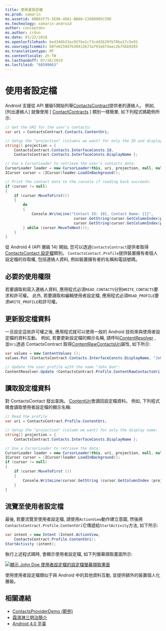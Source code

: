 ```yaml
---
title: 使用者設定檔
ms.prod: xamarin
ms.assetid: 6BB01F75-5E98-49A1-BBA0-C2680905C59D
ms.technology: xamarin-android
author: conceptdev
ms.author: crdun
ms.date: 03/22/2018
ms.openlocfilehash: bed346b33ac92f6a1c73cdd3b29fb70ba17c5e91
ms.sourcegitcommit: b07e0259d7b30413673a793ebf4aec2b75bb9285
ms.translationtype: MT
ms.contentlocale: zh-TW
ms.lasthandoff: 07/26/2019
ms.locfileid: "68509663"
---
```

# <a name="user-profile"></a>使用者設定檔

Android 支援從 API 層級5開始列舉[ContactsContract](xref:Android.Provider.ContactsContract)提供者的連絡人。 例如, [列出連絡人] 就像使用 [ [ContactContracts](xref:Android.Provider.ContactsContract.Contacts) ] 類別一樣簡單, 如下列程式碼範例所示:

```csharp
// Get the URI for the user's contacts:
var uri = ContactsContract.Contacts.ContentUri;

// Setup the "projection" (columns we want) for only the ID and display name:
string[] projection = {
    ContactsContract.Contacts.InterfaceConsts.Id, 
    ContactsContract.Contacts.InterfaceConsts.DisplayName };

// Use a CursorLoader to retrieve the user's contacts data:
CursorLoader loader = new CursorLoader(this, uri, projection, null, null, null);
ICursor cursor = (ICursor)loader.LoadInBackground();

// Print the contact data to the console if reading back succeeds:
if (cursor != null)
{
    if (cursor.MoveToFirst())
    {
        do
        {
            Console.WriteLine("Contact ID: {0}, Contact Name: {1}",
                               cursor.GetString(cursor.GetColumnIndex(projection[0])),
                               cursor.GetString(cursor.GetColumnIndex(projection[1])));
        } while (cursor.MoveToNext());
    }
}
```

從 Android 4 (API 層級 14) 開始, 您可以透過`ContactsContract`提供者取得[ContactsContact 設定檔](xref:Android.Provider.ContactsContract.Profile)類別。 `ContactsContact.Profile`提供裝置擁有者個人設定檔的存取權, 包括連絡人資料, 例如裝置擁有者的名稱和電話號碼。

## <a name="required-permissions"></a>必要的使用權限

若要讀取和寫入連絡人資料, 應用程式必須`READ_CONTACTS`分別`WRITE_CONTACTS`要求和許可權。
此外, 若要讀取和編輯使用者設定檔, 應用程式必須`READ_PROFILE`要求`WRITE_PROFILE`和許可權。

## <a name="updating-profile-data"></a>更新設定檔資料

一旦設定這些許可權之後, 應用程式就可以使用一般的 Android 技術來與使用者設定檔的資料互動。 例如, 若要更新設定檔的顯示名稱, 請呼叫[ContentResolver](xref:Android.Content.ContentResolver.Update*) , 並`Uri`透過 ContactsContract 取得[ContentRawContactsUri](xref:Android.Provider.ContactsContract.Profile.ContentRawContactsUri)屬性, 如下所示:

```csharp
var values = new ContentValues ();
values.Put (ContactsContract.Contacts.InterfaceConsts.DisplayName, "John Doe");

// Update the user profile with the name "John Doe":
ContentResolver.Update (ContactsContract.Profile.ContentRawContactsUri, values, null, null);
```

## <a name="reading-profile-data"></a>讀取設定檔資料

對 ContactsContact 發出查詢。 [ContentUri](xref:Android.Provider.ContactsContract.Profile.ContentUri)會讀回設定檔資料。 例如, 下列程式碼會讀取使用者設定檔的顯示名稱:

```csharp
// Read the profile
var uri = ContactsContract.Profile.ContentUri;

// Setup the "projection" (column we want) for only the display name:
string[] projection = {
    ContactsContract.Contacts.InterfaceConsts.DisplayName };

// Use a CursorLoader to retrieve the data:
CursorLoader loader = new CursorLoader(this, uri, projection, null, null, null);
ICursor cursor = (ICursor)loader.LoadInBackground();
if (cursor != null)
{
    if (cursor.MoveToFirst ())
    {
        Console.WriteLine(cursor.GetString (cursor.GetColumnIndex (projection [0])));
    }
}
```

## <a name="navigating-to-the-user-profile"></a>流覽至使用者設定檔

最後, 若要流覽至使用者設定檔, 請使用`ActionView`動作建立意圖, 然後將`ContactsContract.Profile.ContentUri`它傳遞給`StartActivity`方法, 如下所示:

```csharp
var intent = new Intent (Intent.ActionView,
    ContactsContract.Profile.ContentUri);
StartActivity (intent);
```

執行上述程式碼時, 會顯示使用者設定檔, 如下列螢幕擷取畫面所示:

[![顯示 John Doe 使用者設定檔的設定檔螢幕擷取畫面](user-profile-images/01-profile-screen-sml.png)](user-profile-images/01-profile-screen.png#lightbox)

使用使用者設定檔類似于與 Android 中的其他資料互動, 並提供額外的裝置個人化層級。

## <a name="related-links"></a>相關連結

- [ContactsProviderDemo (範例)](https://developer.xamarin.com/samples/monodroid/ContactsProviderDemo/)
- [霜淇淋三明治簡介](http://www.android.com/about/ice-cream-sandwich/)
- [Android 4.0 平臺](https://developer.android.com/sdk/android-4.0.html)
